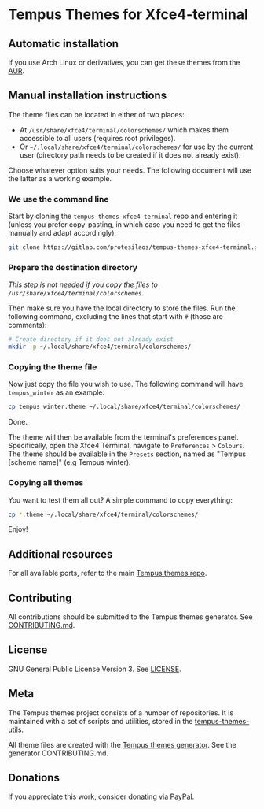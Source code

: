 # Tempus Themes for Xfce4-terminal

## Automatic installation

If you use Arch Linux or derivatives, you can get these themes from the [AUR](https://aur.archlinux.org/packages/tempus-themes-xfce4-terminal/).

## Manual installation instructions

The theme files can be located in either of two places:

- At `/usr/share/xfce4/terminal/colorschemes/` which makes them accessible to all users (requires root privileges).
- Or `~/.local/share/xfce4/terminal/colorschemes/` for use by the current user (directory path needs to be created if it does not already exist).

Choose whatever option suits your needs. The following document will use the latter as a working example.

### We use the command line

Start by cloning the `tempus-themes-xfce4-terminal` repo and entering it (unless you prefer copy-pasting, in which case you need to get the files manually and adapt accordingly):

```sh
git clone https://gitlab.com/protesilaos/tempus-themes-xfce4-terminal.git --depth 1 && cd tempus-themes-xfce4-terminal
```

### Prepare the destination directory

*This step is not needed if you copy the files to `/usr/share/xfce4/terminal/colorschemes`.*

Then make sure you have the local directory to store the files. Run the following command, excluding the lines that start with `#` (those are comments):

```sh
# Create directory if it does not already exist
mkdir -p ~/.local/share/xfce4/terminal/colorschemes/
```

### Copying the theme file

Now just copy the file you wish to use. The following command will have `tempus_winter` as an example:

```sh
cp tempus_winter.theme ~/.local/share/xfce4/terminal/colorschemes/
```

Done.

The theme will then be available from the terminal's preferences panel. Specifically, open the Xfce4 Terminal, navigate to `Preferences` > `Colours`. The theme should be available in the `Presets` section, named as "Tempus [scheme name]" (e.g Tempus winter).

### Copying all themes

You want to test them all out? A simple command to copy everything:

```sh
cp *.theme ~/.local/share/xfce4/terminal/colorschemes/
```

Enjoy!

## Additional resources

For all available ports, refer to the main [Tempus themes repo](https://gitlab.com/protesilaos/tempus-themes).

## Contributing

All contributions should be submitted to the Tempus themes generator. See [CONTRIBUTING.md](https://gitlab.com/protesilaos/tempus-themes-generator/blob/master/CONTRIBUTING.md).

## License

GNU General Public License Version 3. See [LICENSE](https://gitlab.com/protesilaos/tempus-themes-xfce4-terminal/blob/master/LICENSE).

## Meta

The Tempus themes project consists of a number of repositories. It is maintained with a set of scripts and utilities, stored in the [tempus-themes-utils](https://gitlab.com/protesilaos/tempus-themes-utils).

All theme files are created with the [Tempus themes generator](https://gitlab.com/protesilaos/tempus-themes-generator). See the generator CONTRIBUTING.md.

## Donations

If you appreciate this work, consider [donating via PayPal](https://www.paypal.me/protesilaos).
